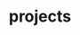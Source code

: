 ---
layout: resume_section
title: projects
items:
  - date: September 2019
    title: Exhibitor Look-Up Web App for Grace Hopper 2019
    title_icon: 
    title_link: 
    subtitle: Web Development, HTML/CSS/JavaScript, DataTables, Python, Google Knowledge Graph API
    subtitle_icon: 
    subtitle_link:
    description:
      - Built a website to support look-up of company data with Google Knowledge Graph API, with over 50 views daily according to Google Analytics

  - date: March 2019
    title: Sentence Predictor with Long-Short Term Memory (LSTM)
    title_icon: 
    title_link: 
    subtitle: Machine Learning, PyTorch
    subtitle_icon: 
    subtitle_link:
    description:
      - Built a LSTM encoder-decoder in PyTorch to predict the next sentence given the first, achieving 20% correctness

  - date: February 2019
    title: Face Detector from the Viola-Jones Paper
    title_icon: 
    title_link: 
    subtitle: Machine Learning, Python
    subtitle_icon: 
    subtitle_link:
    description:
      - Built Haar Filters, AdaBoost, and Cascading to classify faces; Trained on 4000 images and achieved 32% accuracy

  - date: July 2018
    title: AI-Powered Chess Engine for the Ren'Py Game Dev Engine
    title_icon:
    title_link:
    subtitle: Game Development, Ren'Py, Python
    subtitle_icon:
    subtitle_link:
    description:
      - Built an AI-powered chess engine for the Ren'Py Game Development Engine, amounting to 70+ downloads and reuses on itch.io and GitHub

  - date: June 2016 to August 2016
    title: Smart Luggage Case "Bon Voyage" with Auto-Brake
    title_icon: 
    title_link: 
    subtitle: Arduino, 3D Printing (Rhino), Android App Development
    subtitle_icon: 
    subtitle_link:
    description:
      - Built an auto-brake system with 3D-printed wheel locks, touch sensors, and Arduino; Won Fabrication Lab Honor
---